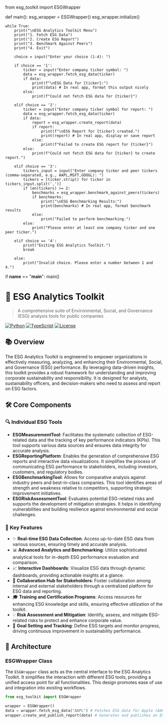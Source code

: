 from esg_toolkit import ESGWrapper

def main():
esg_wrapper = ESGWrapper()
esg_wrapper.initialize()

    while True:
        print("\nESG Analytics Toolkit Menu")
        print("1. Fetch ESG Data")
        print("2. Create ESG Report")
        print("3. Benchmark Against Peers")
        print("4. Exit")

        choice = input("Enter your choice (1-4): ")

        if choice == '1':
            ticker = input("Enter company ticker symbol: ")
            data = esg_wrapper.fetch_esg_data(ticker)
            if data:
                print(f"\nESG Data for {ticker}:")
                print(data) # In real app, format this output nicely
            else:
                print(f"Could not fetch ESG data for {ticker}")

        elif choice == '2':
            ticker = input("Enter company ticker symbol for report: ")
            data = esg_wrapper.fetch_esg_data(ticker)
            if data:
                report = esg_wrapper.create_report(data)
                if report:
                    print(f"\nESG Report for {ticker} created.")
                    print(report) # In real app, display or save report
                else:
                    print(f"Failed to create ESG report for {ticker}")
            else:
                print(f"Could not fetch ESG data for {ticker} to create report.")

        elif choice == '3':
            tickers_input = input("Enter company ticker and peer tickers (comma-separated, e.g., AAPL,MSFT,GOOGL): ")
            tickers = [ticker.strip() for ticker in tickers_input.split(',')]
            if len(tickers) >= 2:
                benchmarks = esg_wrapper.benchmark_against_peers(tickers)
                if benchmarks:
                    print("\nESG Benchmarking Results:")
                    print(benchmarks) # In real app, format benchmark results
                else:
                    print("Failed to perform benchmarking.")
            else:
                print("Please enter at least one company ticker and one peer ticker.")

        elif choice == '4':
            print("Exiting ESG Analytics Toolkit.")
            break

        else:
            print("Invalid choice. Please enter a number between 1 and 4.")

if __name__ == "__main__":
main()
# 🌱 ESG Analytics Toolkit

> A comprehensive suite of Environmental, Social, and Governance (ESG) analysis tools for public companies

[![Python](https://img.shields.io/badge/Python-3.7%2B-blue)](https://www.python.org/)
[![TypeScript](https://img.shields.io/badge/TypeScript-4.0%2B-blue)](https://www.typescriptlang.org/)
[![License](https://img.shields.io/badge/License-MIT-green.svg)](LICENSE)

## 📚 Overview

The ESG Analytics Toolkit is engineered to empower organizations in effectively measuring, analyzing, and enhancing their Environmental, Social, and Governance (ESG) performance. By leveraging data-driven insights, this toolkit provides a robust framework for understanding and improving corporate sustainability and responsibility. It is designed for analysts, sustainability officers, and decision-makers who need to assess and report on ESG factors.

## 🛠️ Core Components

### 🔍 Individual ESG Tools
- **ESGMeasurementTool**: Facilitates the systematic collection of ESG-related data and the tracking of key performance indicators (KPIs). This tool supports various data sources and ensures data integrity for accurate analysis.
- **ESGReportingPlatform**: Enables the generation of comprehensive ESG reports and interactive data visualizations. It simplifies the process of communicating ESG performance to stakeholders, including investors, customers, and regulatory bodies.
- **ESGBenchmarkingTool**: Allows for comparative analysis against industry peers and best-in-class companies. This tool identifies areas of strength and weakness relative to competitors, supporting strategic improvement initiatives.
- **ESGRiskAssessmentTool**: Evaluates potential ESG-related risks and supports the development of mitigation strategies. It helps in identifying vulnerabilities and building resilience against environmental and social challenges.

### 🎯 Key Features
- ✨ **Real-time ESG Data Collection**: Access up-to-date ESG data from various sources, ensuring timely and accurate analysis.
- 📊 **Advanced Analytics and Benchmarking**: Utilize sophisticated analytical tools for in-depth ESG performance evaluation and comparison.
- 📈 **Interactive Dashboards**: Visualize ESG data through dynamic dashboards, providing actionable insights at a glance.
- 🤝 **Collaboration Hub for Stakeholders**: Foster collaboration among internal and external stakeholders through a centralized platform for ESG data and reporting.
- 🎓 **Training and Certification Programs**: Access resources for enhancing ESG knowledge and skills, ensuring effective utilization of the toolkit.
- 💡 **Risk Assessment and Mitigation**: Identify, assess, and mitigate ESG-related risks to protect and enhance corporate value.
- 🎯 **Goal Setting and Tracking**: Define ESG targets and monitor progress, driving continuous improvement in sustainability performance.

## 🔧 Architecture

### ESGWrapper Class
The `ESGWrapper` class acts as the central interface to the ESG Analytics Toolkit. It simplifies the interaction with different ESG tools, providing a unified access point for all functionalities. This design promotes ease of use and integration into existing workflows.

```python
from esg_toolkit import ESGWrapper

wrapper = ESGWrapper()
data = wrapper.fetch_esg_data("AAPL") # Fetches ESG data for Apple (AAPL)
wrapper.create_and_publish_report(data) # Generates and publishes an ESG report
